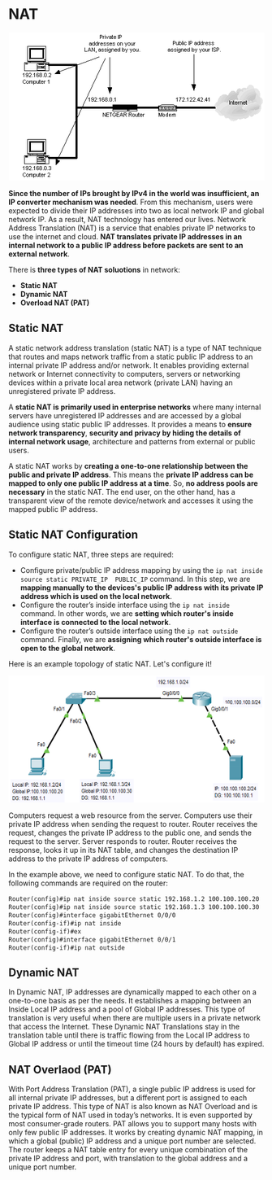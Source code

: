 # NAT

<p align="center"><img src="https://github.com/wasny0ps/Network-Notes/blob/main/1x2%20-%20NAT/src/NAT.gif"></p>

**Since the number of IPs brought by IPv4 in the world was insufficient, an IP converter mechanism was needed**. From this mechanism, users were expected to divide their IP addresses into two as local network IP and global network IP. As a result, NAT technology has entered our lives. Network Address Translation (NAT) is a service that enables private IP networks to use the internet and cloud. **NAT translates private IP addresses in an internal network to a public IP address before packets are sent to an external network**.

There is **three types of NAT soluotions** in network:
- **Static NAT**
- **Dynamic NAT**
- **Overload NAT (PAT)**

## Static NAT

A static network address translation (static NAT) is a type of NAT technique that routes and maps network traffic from a static public IP address to an internal private IP address and/or network. It enables providing external network or Internet connectivity to computers, servers or networking devices within a private local area network (private LAN) having an unregistered private IP address.

A **static NAT is primarily used in enterprise networks** where many internal servers have unregistered IP addresses and are accessed by a global audience using static public IP addresses. It provides a means to **ensure network transparency**, **security and privacy by hiding the details of internal network usage**, architecture and patterns from external or public users.

A static NAT works by **creating a one-to-one relationship between the public and private IP address**. This means the **private IP address can be mapped to only one public IP address at a time**. So, **no address pools are necessary** in the static NAT. The end user, on the other hand, has a transparent view of the remote device/network and accesses it using the mapped public IP address.

## Static NAT Configuration

To configure static NAT, three steps are required:

- Configure private/public IP address mapping by using the `ip nat inside source static PRIVATE_IP  PUBLIC_IP` command. In this step, we are **mapping manually to the devices's public IP address with its private IP address which is used on the local network**.
- Configure the router’s inside interface using the `ip nat inside` command. In other words, we are **setting which router's inside interface is connected to the local network**.
- Configure the router’s outside interface using the `ip nat outside` command. Finally, we are **assigning which router's outside interface is open to the global network**.

Here is an example topology of static NAT. Let's configure it!

<p align="center"><img height="250" src="https://github.com/wasny0ps/Network-Notes/blob/main/1x2%20-%20NAT/src/staticnat_topology.png"></p>

Computers request a web resource from the server. Computers use their private IP address when sending the request to router. Router receives the request, changes the private IP address to the public one, and sends the request to the server. Server responds to router. Router receives the response, looks it up in its NAT table, and changes the destination IP address to the private IP address of computers.

In the example above, we need to configure static NAT. To do that, the following commands are required on the router:

```
Router(config)#ip nat inside source static 192.168.1.2 100.100.100.20
Router(config)#ip nat inside source static 192.168.1.3 100.100.100.30
Router(config)#interface gigabitEthernet 0/0/0
Router(config-if)#ip nat inside
Router(config-if)#ex
Router(config)#interface gigabitEthernet 0/0/1
Router(config-if)#ip nat outside
```




## Dynamic NAT

In Dynamic NAT, IP addresses are dynamically mapped to each other on a one-to-one basis as per the needs. It establishes a mapping between an Inside Local IP address and a pool of Global IP addresses. This type of translation is very useful when there are multiple users in a private network that access the Internet. These Dynamic NAT Translations stay in the translation table until there is traffic flowing from the Local IP address to Global IP address or until the timeout time (24 hours by default) has expired.

## NAT Overlaod (PAT)

With Port Address Translation (PAT), a single public IP address is used for all internal private IP addresses, but a different port is assigned to each private IP address. This type of NAT is also known as NAT Overload and is the typical form of NAT used in today’s networks. It is even supported by most consumer-grade routers. PAT allows you to support many hosts with only few public IP addresses. It works by creating dynamic NAT mapping, in which a global (public) IP address and a unique port number are selected. The router keeps a NAT table entry for every unique combination of the private IP address and port, with translation to the global address and a unique port number.


